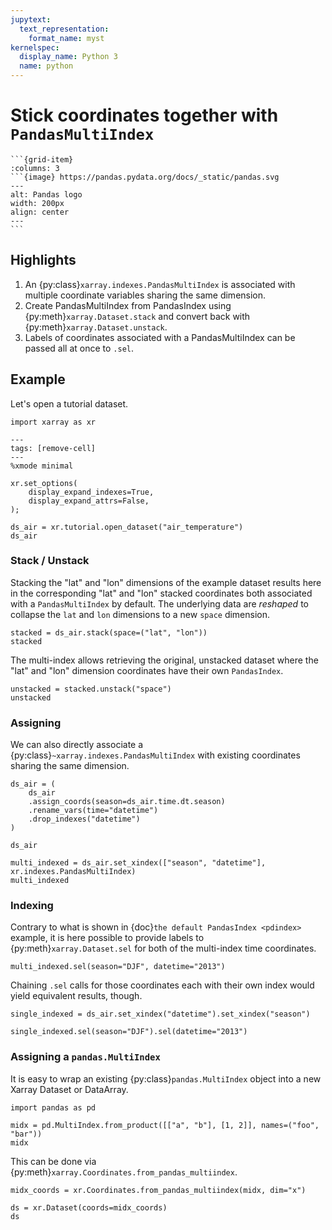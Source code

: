 ```yaml
---
jupytext:
  text_representation:
    format_name: myst
kernelspec:
  display_name: Python 3
  name: python
---
```


# Stick coordinates together with `PandasMultiIndex`

````{grid}
```{grid-item}
:columns: 3
```{image} https://pandas.pydata.org/docs/_static/pandas.svg
---
alt: Pandas logo
width: 200px
align: center
---
```
````

## Highlights

1. An {py:class}`xarray.indexes.PandasMultiIndex` is associated with multiple coordinate variables sharing the same dimension.
1. Create PandasMultiIndex from PandasIndex using {py:meth}`xarray.Dataset.stack` and convert back with {py:meth}`xarray.Dataset.unstack`.
1. Labels of coordinates associated with a PandasMultiIndex can be passed all at once to `.sel`.

## Example

Let's open a tutorial dataset.

```{code-cell} python
import xarray as xr
```

```{code-cell} python
---
tags: [remove-cell]
---
%xmode minimal

xr.set_options(
    display_expand_indexes=True,
    display_expand_attrs=False,
);
```

```{code-cell} python
ds_air = xr.tutorial.open_dataset("air_temperature")
ds_air
```

### Stack / Unstack

Stacking the "lat" and "lon" dimensions of the example dataset results here in
the corresponding "lat" and "lon" stacked coordinates both associated with a
`PandasMultiIndex` by default.
The underlying data are _reshaped_ to collapse the `lat` and `lon` dimensions to a new `space` dimension.

```{code-cell} python
stacked = ds_air.stack(space=("lat", "lon"))
stacked
```

The multi-index allows retrieving the original, unstacked dataset where the
"lat" and "lon" dimension coordinates have their own `PandasIndex`.

```{code-cell} python
unstacked = stacked.unstack("space")
unstacked
```

### Assigning

We can also directly associate a {py:class}`~xarray.indexes.PandasMultiIndex`
with existing coordinates sharing the same dimension.

```{code-cell} python
ds_air = (
    ds_air
    .assign_coords(season=ds_air.time.dt.season)
    .rename_vars(time="datetime")
    .drop_indexes("datetime")
)

ds_air
```

```{code-cell} python
multi_indexed = ds_air.set_xindex(["season", "datetime"], xr.indexes.PandasMultiIndex)
multi_indexed
```

### Indexing

Contrary to what is shown in {doc}`the default PandasIndex <pdindex>` example,
it is here possible to provide labels to {py:meth}`xarray.Dataset.sel` for both
of the multi-index time coordinates.

```{code-cell} python
multi_indexed.sel(season="DJF", datetime="2013")
```

Chaining `.sel` calls for those coordinates each with their own index would
yield equivalent results, though.

```{code-cell} python
single_indexed = ds_air.set_xindex("datetime").set_xindex("season")

single_indexed.sel(season="DJF").sel(datetime="2013")
```

### Assigning a `pandas.MultiIndex`

It is easy to wrap an existing {py:class}`pandas.MultiIndex` object into a new Xarray
Dataset or DataArray.

```{code-cell} python
import pandas as pd

midx = pd.MultiIndex.from_product([["a", "b"], [1, 2]], names=("foo", "bar"))
midx
```

This can be done via {py:meth}`xarray.Coordinates.from_pandas_multiindex`.

```{code-cell} python
midx_coords = xr.Coordinates.from_pandas_multiindex(midx, dim="x")

ds = xr.Dataset(coords=midx_coords)
ds
```
